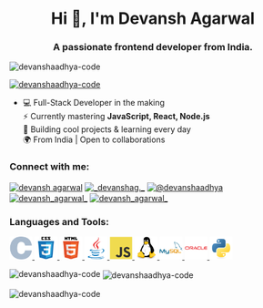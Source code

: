 <h1 align="center">Hi 👋, I'm Devansh Agarwal</h1>
<h3 align="center">A passionate frontend developer from India.</h3>

<p align="left"> <img src="https://komarev.com/ghpvc/?username=devanshaadhya-code&label=Profile%20views&color=0e75b6&style=flat" alt="devanshaadhya-code" /> </p>

<p align="left"> <a href="https://github.com/ryo-ma/github-profile-trophy"><img src="https://github-profile-trophy.vercel.app/?username=devanshaadhya-code" alt="devanshaadhya-code" /></a> </p>

- 💻 Full-Stack Developer in the making  
⚡ Currently mastering **JavaScript, React, Node.js**  
🚀 Building cool projects & learning every day  
🌍 From India | Open to collaborations 

<h3 align="left">Connect with me:</h3>
<p align="left">
<a href="https://linkedin.com/in/devansh agarwal" target="blank"><img align="center" src="https://raw.githubusercontent.com/rahuldkjain/github-profile-readme-generator/master/src/images/icons/Social/linked-in-alt.svg" alt="devansh agarwal" height="30" width="40" /></a>
<a href="https://instagram.com/_devanshag._" target="blank"><img align="center" src="https://raw.githubusercontent.com/rahuldkjain/github-profile-readme-generator/master/src/images/icons/Social/instagram.svg" alt="_devanshag._" height="30" width="40" /></a>
<a href="https://www.hackerrank.com/@devanshaadhya" target="blank"><img align="center" src="https://raw.githubusercontent.com/rahuldkjain/github-profile-readme-generator/master/src/images/icons/Social/hackerrank.svg" alt="@devanshaadhya" height="30" width="40" /></a>
<a href="https://codeforces.com/profile/devansh_agarwal_" target="blank"><img align="center" src="https://raw.githubusercontent.com/rahuldkjain/github-profile-readme-generator/master/src/images/icons/Social/codeforces.svg" alt="devansh_agarwal_" height="30" width="40" /></a>
<a href="https://www.leetcode.com/devansh_agarwal_" target="blank"><img align="center" src="https://raw.githubusercontent.com/rahuldkjain/github-profile-readme-generator/master/src/images/icons/Social/leet-code.svg" alt="devansh_agarwal_" height="30" width="40" /></a>
</p>

<h3 align="left">Languages and Tools:</h3>
<p align="left"> <a href="https://www.cprogramming.com/" target="_blank" rel="noreferrer"> <img src="https://raw.githubusercontent.com/devicons/devicon/master/icons/c/c-original.svg" alt="c" width="40" height="40"/> </a> <a href="https://www.w3schools.com/css/" target="_blank" rel="noreferrer"> <img src="https://raw.githubusercontent.com/devicons/devicon/master/icons/css3/css3-original-wordmark.svg" alt="css3" width="40" height="40"/> </a> <a href="https://www.w3.org/html/" target="_blank" rel="noreferrer"> <img src="https://raw.githubusercontent.com/devicons/devicon/master/icons/html5/html5-original-wordmark.svg" alt="html5" width="40" height="40"/> </a> <a href="https://www.java.com" target="_blank" rel="noreferrer"> <img src="https://raw.githubusercontent.com/devicons/devicon/master/icons/java/java-original.svg" alt="java" width="40" height="40"/> </a> <a href="https://developer.mozilla.org/en-US/docs/Web/JavaScript" target="_blank" rel="noreferrer"> <img src="https://raw.githubusercontent.com/devicons/devicon/master/icons/javascript/javascript-original.svg" alt="javascript" width="40" height="40"/> </a> <a href="https://www.linux.org/" target="_blank" rel="noreferrer"> <img src="https://raw.githubusercontent.com/devicons/devicon/master/icons/linux/linux-original.svg" alt="linux" width="40" height="40"/> </a> <a href="https://www.mysql.com/" target="_blank" rel="noreferrer"> <img src="https://raw.githubusercontent.com/devicons/devicon/master/icons/mysql/mysql-original-wordmark.svg" alt="mysql" width="40" height="40"/> </a> <a href="https://www.oracle.com/" target="_blank" rel="noreferrer"> <img src="https://raw.githubusercontent.com/devicons/devicon/master/icons/oracle/oracle-original.svg" alt="oracle" width="40" height="40"/> </a> <a href="https://www.python.org" target="_blank" rel="noreferrer"> <img src="https://raw.githubusercontent.com/devicons/devicon/master/icons/python/python-original.svg" alt="python" width="40" height="40"/> </a> </p>

<p><img align="left" src="https://github-readme-stats.vercel.app/api/top-langs?username=devanshaadhya-code&show_icons=true&locale=en&layout=compact" alt="devanshaadhya-code" /></p>

<p>&nbsp;<img align="center" src="https://github-readme-stats.vercel.app/api?username=devanshaadhya-code&show_icons=true&locale=en" alt="devanshaadhya-code" /></p>

<p><img align="center" src="https://github-readme-streak-stats.herokuapp.com/?user=devanshaadhya-code&" alt="devanshaadhya-code" /></p>
